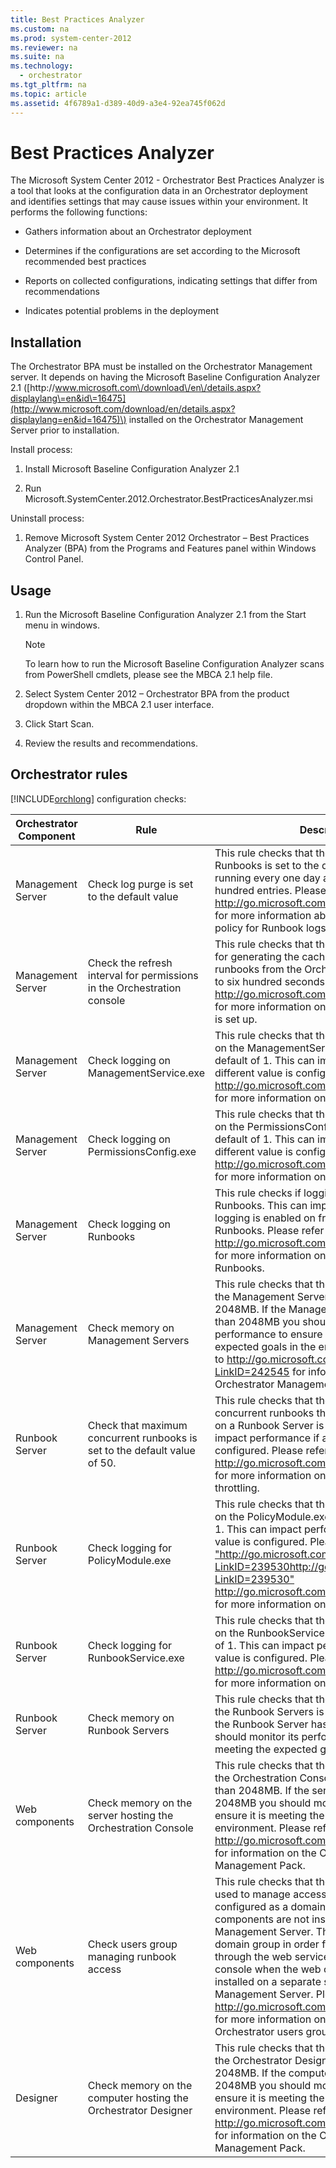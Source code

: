 ```yaml
---
title: Best Practices Analyzer
ms.custom: na
ms.prod: system-center-2012
ms.reviewer: na
ms.suite: na
ms.technology: 
  - orchestrator
ms.tgt_pltfrm: na
ms.topic: article
ms.assetid: 4f6789a1-d389-40d9-a3e4-92ea745f062d
---
```

# Best Practices Analyzer
The Microsoft System Center 2012 \- Orchestrator Best Practices Analyzer is a tool that looks at the configuration data in an Orchestrator deployment and identifies settings that may cause issues within your environment. It performs the following functions:

-   Gathers information about an Orchestrator deployment

-   Determines if the configurations are set according to the Microsoft recommended best practices

-   Reports on collected configurations, indicating settings that differ from recommendations

-   Indicates potential problems in the deployment

## Installation
The Orchestrator BPA must be installed on the Orchestrator Management server. It depends on having the Microsoft Baseline Configuration Analyzer 2.1 \([http:\/\/www.microsoft.com\/download\/en\/details.aspx?displaylang\=en&id\=16475](http://www.microsoft.com/download/en/details.aspx?displaylang=en&id=16475)\) installed on the Orchestrator Management Server prior to installation.

Install process:

1.  Install Microsoft Baseline Configuration Analyzer 2.1

2.  Run Microsoft.SystemCenter.2012.Orchestrator.BestPracticesAnalyzer.msi

Uninstall process:

1.  Remove Microsoft System Center 2012 Orchestrator – Best Practices Analyzer \(BPA\) from the Programs and Features panel within Windows Control Panel.

## Usage

1.  Run the Microsoft Baseline Configuration Analyzer 2.1 from the Start menu in windows.

    > [!NOTE]
    > To learn how to run the Microsoft Baseline Configuration Analyzer scans from PowerShell cmdlets, please see the MBCA 2.1 help file.

2.  Select System Center 2012 – Orchestrator BPA from the product dropdown within the MBCA 2.1 user interface.

3.  Click Start Scan.

4.  Review the results and recommendations.

## Orchestrator rules
[!INCLUDE[orchlong](Token/orchlong_md.md)] configuration checks:

|Orchestrator Component|Rule|Description|
|--------------------------|--------|---------------|
|Management Server|Check log purge is set to the default value|This rule checks that the default log purging for Runbooks is set to the default values for running every one day and to keep the last five hundred entries. Please refer to [http:\/\/go.microsoft.com\/fwlink\/?LinkID\=239613](http://go.microsoft.com/fwlink/?LinkID=239613) for more information about setting the purging policy for Runbook logs.|
|Management Server|Check the refresh interval for permissions in the Orchestration console|This rule checks that the default refresh interval for generating the cache that allows access to runbooks from the Orchestration Console is set to six hundred seconds. Please refer to [http:\/\/go.microsoft.com\/fwlink\/?LinkID\=239946](http://go.microsoft.com/fwlink/?LinkID=239946) for more information on how the refresh cache is set up.|
|Management Server|Check logging on ManagementService.exe|This rule checks that the default trace logging on the ManagementService.exe is set to the default of 1. This can impact performance if a different value is configured. Please refer to [http:\/\/go.microsoft.com\/fwlink\/?LinkID\=239530](http://go.microsoft.com/fwlink/?LinkID=239530) for more information on configuring trace logs.|
|Management Server|Check logging on PermissionsConfig.exe|This rule checks that the default trace logging on the PermissionsConfig.exe is set to the default of 1. This can impact performance if a different value is configured. Please refer to [http:\/\/go.microsoft.com\/fwlink\/?LinkID\=239530](http://go.microsoft.com/fwlink/?LinkID=239530) for more information on configuring trace logs.|
|Management Server|Check logging on Runbooks|This rule checks if logging is enabled on Runbooks. This can impact performance if logging is enabled on frequently used Runbooks. Please refer to [http:\/\/go.microsoft.com\/fwlink\/?LinkID\=239614](http://go.microsoft.com/fwlink/?LinkID=239614) for more information on enabling logging on Runbooks.|
|Management Server|Check memory on Management  Servers|This rule checks that the memory allocated to the Management Server is greater than 2048MB. If the Management Server has less than 2048MB you should monitor its performance to ensure it is meeting the expected goals in the environment. Please refer to [http:\/\/go.microsoft.com\/fwlink\/?LinkID\=242545](http://go.microsoft.com/fwlink/?LinkID=242545) for information on the Orchestrator Management Pack.|
|Runbook Server|Check that maximum concurrent runbooks is set to the default value of 50.|This rule checks that the maximum number of concurrent runbooks that are configured to run on a Runbook Server is set to fifty. This can impact performance if a different value is configured. Please refer to [http:\/\/go.microsoft.com\/fwlink\/?LinkID\=239560](http://go.microsoft.com/fwlink/?LinkID=239560) for more information on configuring Runbook throttling.|
|Runbook Server|Check logging for PolicyModule.exe|This rule checks that the default trace logging on the PolicyModule.exe is set to the default of 1. This can impact performance if a different value is configured. Please refer to [HYPERLINK "http:\/\/go.microsoft.com\/fwlink\/?LinkID\=239530http:\/\/go.microsoft.com\/fwlink\/?LinkID\=239530" http:\/\/go.microsoft.com\/fwlink\/?LinkID\=239530](http://go.microsoft.com/fwlink/?LinkID=239530) for more information on configuring trace logs.|
|Runbook Server|Check logging for RunbookService.exe|This rule checks that the default trace logging on the RunbookService.exe is set to the default of 1. This can impact performance if a different value is configured. Please refer to [http:\/\/go.microsoft.com\/fwlink\/?LinkID\=239530](http://go.microsoft.com/fwlink/?LinkID=239530) for more information on configuring trace logs.|
|Runbook Server|Check memory on Runbook Servers|This rule checks that the memory allocated to the Runbook Servers is greater than 2048MB. If the Runbook Server has less than 2048MB you should monitor its performance to ensure it is meeting the expected goals in the environment.|
|Web components|Check memory on the server hosting the Orchestration Console|This rule checks that the memory allocated to the Orchestration Console server is greater than 2048MB. If the server has less than 2048MB you should monitor its performance to ensure it is meeting the expected goals in the environment. Please refer to [http:\/\/go.microsoft.com\/fwlink\/?LinkID\=242545](http://go.microsoft.com/fwlink/?LinkID=242545) for information on the Orchestrator Management Pack.|
|Web components|Check users group managing runbook access|This rule checks that the windows group that is used to manage access to runbooks is configured as a domain group if the web components are not installed on the Management Server. The group must be a domain group in order for users to have access through the web service and Orchestration console when the web components are installed on a separate server than the Management Server. Please refer to [http:\/\/go.microsoft.com\/fwlink\/?LinkID\=239561](http://go.microsoft.com/fwlink/?LinkID=239561) for more information on configuring the Orchestrator users group.|
|Designer|Check memory on the computer hosting the Orchestrator Designer|This rule checks that the memory allocated to the Orchestrator Designer is greater than 2048MB. If the computer has less than 2048MB you should monitor its performance to ensure it is meeting the expected goals in the environment. Please refer to [http:\/\/go.microsoft.com\/fwlink\/?LinkID\=242545](http://go.microsoft.com/fwlink/?LinkID=242545) for information on the Orchestrator Management Pack.|


